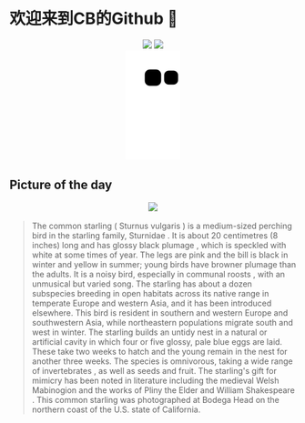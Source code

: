 
# 欢迎来到CB的Github 👋

<div align="center">
  <img height="137px" src="https://github-readme-stats.vercel.app/api?username=SuperCB&show_icons=true&theme=radical" />
  <img height="137px" src="https://github-readme-stats.vercel.app/api/top-langs/?username=SuperCB&hide_title=true&hide_border=true&layout=compact&langs_count=6&text_color=000&icon_color=fff" />
</div>


<div align="center">
    <img src="./contribution-snake/github-contribution-grid-snake.svg" />
</div>



## Picture of the day
<div align="center">
  <img width=400px src="https://upload.wikimedia.org/wikipedia/commons/thumb/5/59/European_starling_at_Bodega_Head-1209.jpg/750px-European_starling_at_Bodega_Head-1209.jpg" />
</div>

>The  common starling  ( Sturnus vulgaris ) is a medium-sized  perching bird  in the starling family,  Sturnidae . It is about 20 centimetres (8 inches) long and has glossy black  plumage , which is speckled with white at some times of year. The legs are pink and the bill is black in winter and yellow in summer; young birds have browner plumage than the adults. It is a noisy bird, especially in communal  roosts , with an unmusical but varied song. The starling has about a dozen  subspecies  breeding in open habitats across its native range in temperate Europe and western Asia, and it has been introduced elsewhere. This bird is resident in southern and western Europe and southwestern Asia, while northeastern populations  migrate  south and west in winter. The starling builds an untidy nest in a natural or artificial cavity in which four or five glossy, pale blue eggs are laid. These take two weeks to hatch and the young remain in the nest for another three weeks. The species is omnivorous, taking a wide range of  invertebrates , as well as seeds and fruit. The starling's gift for mimicry has been noted in literature including the medieval Welsh  Mabinogion  and the works of  Pliny the Elder  and  William Shakespeare . This common starling was photographed at  Bodega Head  on the northern coast of the U.S. state of California.


